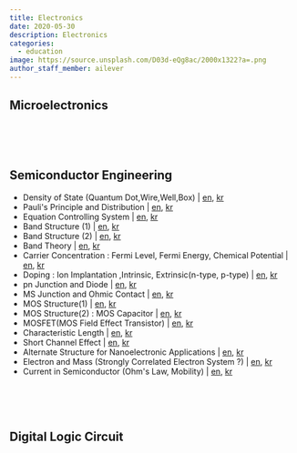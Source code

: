 ```yaml
---
title: Electronics
date: 2020-05-30
description: Electronics
categories:
  - education
image: https://source.unsplash.com/D03d-eQg8ac/2000x1322?a=.png
author_staff_member: ailever
---
```


## Microelectronics

<br><br><br>
## Semiconductor Engineering
- Density of State (Quantum Dot,Wire,Well,Box) | [en](), [kr]()
- Pauli's Principle and Distribution | [en](), [kr]()
- Equation Controlling System | [en](), [kr]()
- Band Structure (1) | [en](), [kr]()
- Band Structure (2) | [en](), [kr]()
- Band Theory | [en](), [kr]()
- Carrier Concentration : Fermi Level, Fermi Energy, Chemical Potential | [en](), [kr]()
- Doping : Ion Implantation ,Intrinsic, Extrinsic(n-type, p-type) | [en](), [kr]()
- pn Junction and Diode | [en](), [kr]()
- MS Junction and Ohmic Contact | [en](), [kr]()
- MOS Structure(1) | [en](), [kr]()
- MOS Structure(2) : MOS Capacitor | [en](), [kr]()
- MOSFET(MOS Field Effect Transistor) | [en](), [kr]()
- Characteristic Length | [en](), [kr]()
- Short Channel Effect | [en](), [kr]()
- Alternate Structure for Nanoelectronic Applications | [en](), [kr]()
- Electron and Mass (Strongly Correlated Electron System ?) | [en](), [kr]()
- Current in Semiconductor (Ohm's Law, Mobility) | [en](), [kr]()


<br><br><br>
## Digital Logic Circuit

<br><br><br>
